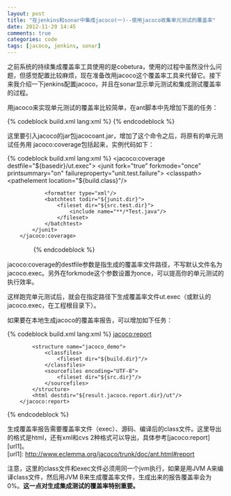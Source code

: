 ```yaml
---
layout: post
title: "在jenkins和sonar中集成jacoco(一)--使用jacoco收集单元测试的覆盖率"
date: 2012-11-29 14:45
comments: true
categories: code
tags: [jacoco, jenkins, sonar]
---
```

  
之前系统的持续集成覆盖率工具使用的是cobetura，使用的过程中虽然没什么问题，但感觉配置比较麻烦，现在准备改用jacoco这个覆盖率工具来代替它。接下来我介绍一下jenkins配置jacoco，并且在sonar显示单元测试和集成测试覆盖率的过程。  

用jacoco来实现单元测试的覆盖率比较简单，在ant脚本中先增加下面的任务：  

<!--more-->  
{% codeblock build.xml lang:xml %}
<taskdef uri="antlib:org.jacoco.ant" resource="org/jacoco/ant/antlib.xml">
        <classpath path="${basedir}/jacoco_lib/jacocoant.jar" />
</taskdef>
{% endcodeblock %}  
  
这里要引入jacoco的jar包jacocoant.jar，增加了这个命令之后，将原有的单元测试任务用 jacoco:coverage包括起来，实例代码如下：  
  
{% codeblock build.xml lang:xml %}
<target name="unitTest" depends="test_compile">
        <mkdir dir="${junit.dir}"/>
        <jacoco:coverage destfile="${basedir}/ut.exec">
            <junit fork="true" forkmode="once" printsummary="on" failureproperty="unit.test.failure">
                <classpath>
                    <pathelement location="${build.class}"/>
                    <fileset dir="${build.lib.dir}"/>
                </classpath>

                <formatter type="xml"/>
                <batchtest todir="${junit.dir}">
                    <fileset dir="${src.test.dir}">
                        <include name="**/*Test.java"/>
                    </fileset>
                </batchtest>
            </junit>
        </jacoco:coverage>
　　　　<!-- 其他内容 -->
</target>
{% endcodeblock %}  
  
jacoco:coverage的destfile参数是指生成的覆盖率文件路径，不写默认文件名为jacoco.exec。另外在forkmode这个参数设置为once，可以提高你的单元测试的执行效率。  
  
这样跑完单元测试后，就会在指定路径下生成覆盖率文件ut.exec（或默认的jacoco.exec，在工程根目录下）。  
  
如果要在本地生成jacoco的覆盖率报告，可以增加如下任务：    

{% codeblock build.xml lang:xml %}
<target name="jacocoReport">
        <delete dir="${basedir}/jacoco"/>
        <mkdir dir="${result.jacoco.report.dir}/ut"/>
        <jacoco:report>
            <executiondata>
                <file file="${basedir}/ut.exec"/>
            </executiondata>

            <structure name="jacoco_demo">
                <classfiles>
                    <fileset dir="${build.dir}"/>
                </classfiles>
                <sourcefiles encoding="UTF-8">
                    <fileset dir="${src.dir}"/>
                </sourcefiles>
            </structure>
            <html destdir="${result.jacoco.report.dir}/ut"/>
        </jacoco:report>      
</target>
{% endcodeblock %}  
  
生成覆盖率报告需要覆盖率文件（exec）、源码、编译后的class文件。这里导出的格式是html，还有xml和cvs 2种格式可以导出，具体参考[jacoco:report][url1]。  
[url1]: http://www.eclemma.org/jacoco/trunk/doc/ant.html#report

注意，这里的class文件和exec文件必须用同一个jvm执行，如果是用JVM A来编译class文件，然后用JVM B来生成覆盖率文件，生成出来的报告覆盖率会为0%。**这一点对生成集成测试的覆盖率特别重要。**  

